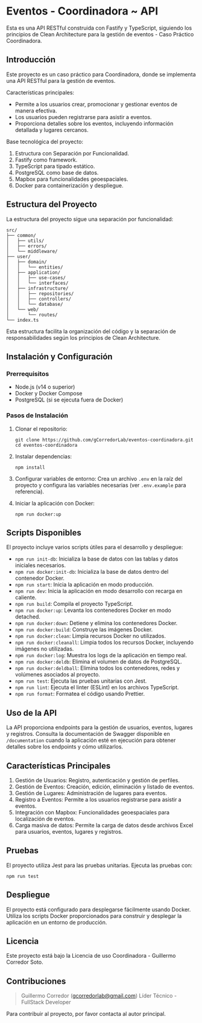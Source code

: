 # Eventos - Coordinadora ~ API

Esta es una API RESTful construida con Fastify y TypeScript, siguiendo los principios de Clean Architecture para la gestión de eventos - Caso Práctico Coordinadora.

## Introducción

Este proyecto es un caso práctico para Coordinadora, donde se implementa una API RESTful para la gestión de eventos. 

Características principales:
- Permite a los usuarios crear, promocionar y gestionar eventos de manera efectiva.
- Los usuarios pueden registrarse para asistir a eventos.
- Proporciona detalles sobre los eventos, incluyendo información detallada y lugares cercanos.

Base tecnológica del proyecto:
1. Estructura con Separación por Funcionalidad.
2. Fastify como framework.
3. TypeScript para tipado estático.
4. PostgreSQL como base de datos.
5. Mapbox para funcionalidades geoespaciales.
6. Docker para containerización y despliegue.

## Estructura del Proyecto

La estructura del proyecto sigue una separación por funcionalidad:

```
src/
├── common/
│   ├── utils/
│   ├── errors/
│   └── middleware/
├── user/
│   ├── domain/
│   │   └── entities/
│   ├── application/
│   │   ├── use-cases/
│   │   └── interfaces/
│   ├── infrastructure/
│   │   ├── repositories/
│   │   ├── controllers/
│   │   └── database/
│   └── web/
│       └── routes/
└── index.ts
```

Esta estructura facilita la organización del código y la separación de responsabilidades según los principios de Clean Architecture.

## Instalación y Configuración

### Prerrequisitos

- Node.js (v14 o superior)
- Docker y Docker Compose
- PostgreSQL (si se ejecuta fuera de Docker)

### Pasos de Instalación

1. Clonar el repositorio:
   ```
   git clone https://github.com/gCorredorLab/eventos-coordinadora.git
   cd eventos-coordinadora
   ```

2. Instalar dependencias:
   ```
   npm install
   ```

3. Configurar variables de entorno:
   Crea un archivo `.env` en la raíz del proyecto y configura las variables necesarias (ver `.env.example` para referencia).

4. Iniciar la aplicación con Docker:
   ```
   npm run docker:up
   ```

## Scripts Disponibles

El proyecto incluye varios scripts útiles para el desarrollo y despliegue:

- `npm run init-db`: Inicializa la base de datos con las tablas y datos iniciales necesarios.
- `npm run docker:init-db`: Inicializa la base de datos dentro del contenedor Docker.
- `npm run start`: Inicia la aplicación en modo producción.
- `npm run dev`: Inicia la aplicación en modo desarrollo con recarga en caliente.
- `npm run build`: Compila el proyecto TypeScript.
- `npm run docker:up`: Levanta los contenedores Docker en modo detached.
- `npm run docker:down`: Detiene y elimina los contenedores Docker.
- `npm run docker:build`: Construye las imágenes Docker.
- `npm run docker:clean`: Limpia recursos Docker no utilizados.
- `npm run docker:cleanall`: Limpia todos los recursos Docker, incluyendo imágenes no utilizadas.
- `npm run docker:log`: Muestra los logs de la aplicación en tiempo real.
- `npm run docker:deldb`: Elimina el volumen de datos de PostgreSQL.
- `npm run docker:deldball`: Elimina todos los contenedores, redes y volúmenes asociados al proyecto.
- `npm run test`: Ejecuta las pruebas unitarias con Jest.
- `npm run lint`: Ejecuta el linter (ESLint) en los archivos TypeScript.
- `npm run format`: Formatea el código usando Prettier.

## Uso de la API

La API proporciona endpoints para la gestión de usuarios, eventos, lugares y registros. Consulta la documentación de Swagger disponible en `/documentation` cuando la aplicación esté en ejecución para obtener detalles sobre los endpoints y cómo utilizarlos.

## Características Principales

1. Gestión de Usuarios: Registro, autenticación y gestión de perfiles.
2. Gestión de Eventos: Creación, edición, eliminación y listado de eventos.
3. Gestión de Lugares: Administración de lugares para eventos.
4. Registro a Eventos: Permite a los usuarios registrarse para asistir a eventos.
5. Integración con Mapbox: Funcionalidades geoespaciales para localización de eventos.
6. Carga masiva de datos: Permite la carga de datos desde archivos Excel para usuarios, eventos, lugares y registros.

## Pruebas

El proyecto utiliza Jest para las pruebas unitarias. Ejecuta las pruebas con:

```
npm run test
```

## Despliegue

El proyecto está configurado para desplegarse fácilmente usando Docker. Utiliza los scripts Docker proporcionados para construir y desplegar la aplicación en un entorno de producción.

## Licencia

Este proyecto está bajo la Licencia de uso Coordinadora - Guillermo Corredor Soto.

## Contribuciones

> Guillermo Corredor (gcorredorlab@gmail.com)
> Líder Técnico - FullStack Developer

Para contribuir al proyecto, por favor contacta al autor principal.
